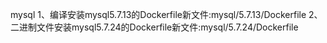 mysql
1、编译安装mysql5.7.13的Dockerfile新文件:mysql/5.7.13/Dockerfile
2、二进制文件安装mysql5.7.24的Dockerfile新文件:mysql/5.7.24/Dockerfile
